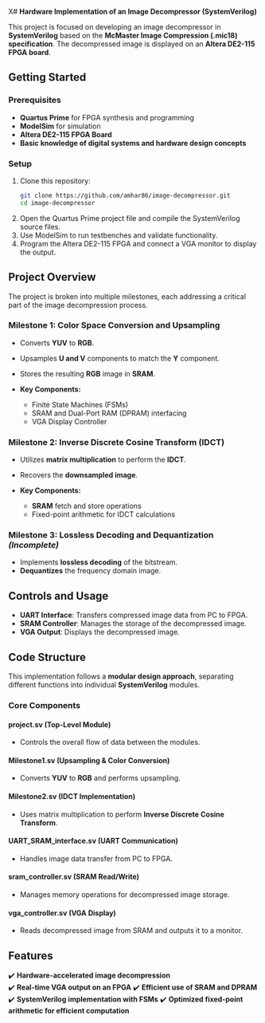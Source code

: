 X# **Hardware Implementation of an Image Decompressor (SystemVerilog)**

This project is focused on developing an image decompressor in **SystemVerilog** based on the **McMaster Image Compression (.mic18) specification**. The decompressed image is displayed on an **Altera DE2-115 FPGA board**.

## **Getting Started**

### **Prerequisites**
- **Quartus Prime** for FPGA synthesis and programming
- **ModelSim** for simulation
- **Altera DE2-115 FPGA Board**
- **Basic knowledge of digital systems and hardware design concepts**

### **Setup**
1. Clone this repository:
   ```bash
   git clone https://github.com/amhar86/image-decompressor.git
   cd image-decompressor
   ```
2. Open the Quartus Prime project file and compile the SystemVerilog source files.
3. Use ModelSim to run testbenches and validate functionality.
4. Program the Altera DE2-115 FPGA and connect a VGA monitor to display the output.

## **Project Overview**
The project is broken into multiple milestones, each addressing a critical part of the image decompression process.

### **Milestone 1: Color Space Conversion and Upsampling**
- Converts **YUV** to **RGB**.
- Upsamples **U and V** components to match the **Y** component.
- Stores the resulting **RGB** image in **SRAM**.

- **Key Components:**
  - Finite State Machines (FSMs)
  - SRAM and Dual-Port RAM (DPRAM) interfacing
  - VGA Display Controller

### **Milestone 2: Inverse Discrete Cosine Transform (IDCT)**
- Utilizes **matrix multiplication** to perform the **IDCT**.
- Recovers the **downsampled image**.

- **Key Components:**
  - **SRAM** fetch and store operations
  - Fixed-point arithmetic for IDCT calculations

### **Milestone 3: Lossless Decoding and Dequantization** *(Incomplete)*
- Implements **lossless decoding** of the bitstream.
- **Dequantizes** the frequency domain image.

## **Controls and Usage**
- **UART Interface**: Transfers compressed image data from PC to FPGA.
- **SRAM Controller**: Manages the storage of the decompressed image.
- **VGA Output**: Displays the decompressed image.

## **Code Structure**
This implementation follows a **modular design approach**, separating different functions into individual **SystemVerilog** modules.

### **Core Components**
#### **project.sv** (Top-Level Module)
- Controls the overall flow of data between the modules.

#### **Milestone1.sv** (Upsampling & Color Conversion)
- Converts **YUV** to **RGB** and performs upsampling.

#### **Milestone2.sv** (IDCT Implementation)
- Uses matrix multiplication to perform **Inverse Discrete Cosine Transform**.

#### **UART_SRAM_interface.sv** (UART Communication)
- Handles image data transfer from PC to FPGA.

#### **sram_controller.sv** (SRAM Read/Write)
- Manages memory operations for decompressed image storage.

#### **vga_controller.sv** (VGA Display)
- Reads decompressed image from SRAM and outputs it to a monitor.

## **Features**
✔️ **Hardware-accelerated image decompression**  
✔️ **Real-time VGA output on an FPGA**
✔️ **Efficient use of SRAM and DPRAM**
✔️ **SystemVerilog implementation with FSMs**
✔️ **Optimized fixed-point arithmetic for efficient computation**
